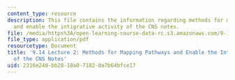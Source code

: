 ```yaml
---
content_type: resource
description: This file contains the information regarding methods for mapping pathways
  and enable the intigrative activity of the CNS notes.
file: /media/https%3A/open-learning-course-data-rc.s3.amazonaws.com/9-14-brain-structure-and-its-origins-spring-2014/2316e240bb2818a071820a7b64bfce17_MIT9_14S14_Lecture2.pdf
file_type: application/pdf
resourcetype: Document
title: '9.14 Lecture 2: Methods for Mapping Pathways and Enable the Intigrative Activity
  of the CNS Notes'
uid: 2316e240-bb28-18a0-7182-0a7b64bfce17
---
```

